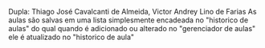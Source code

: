 Dupla: Thiago José Cavalcanti de Almeida, Victor Andrey Lino de Farias
As aulas são salvas em uma lista simplesmente encadeada no "historico de aulas" do qual quando é adicionado ou alterado no "gerenciador de aulas" ele é atualizado no "historico de aula"
